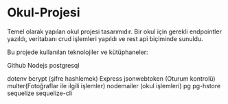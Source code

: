 ﻿# Okul-Projesi

Temel olarak yapılan okul projesi tasarımıdır. Bir okul için gerekli
endpointler yazıldı, veritabanı crud işlemleri yapıldı ve rest api biçiminde
sunuldu.

Bu projede kullanılan teknolojiler ve kütüphaneler:

Github
Nodejs
postgresql

dotenv
bcrypt (şifre hashlemek)
Express
jsonwebtoken (Oturum kontrolü)
multer(Fotoğraflar ile ilgili işlemler)
nodemailer (okul işlemleri)
pg
pg-hstore
sequelize
sequelize-cli
